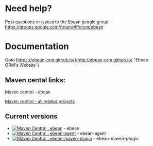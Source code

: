 # Need help?
Post questions or issues to the Ebean google group - https://groups.google.com/forum/#!forum/ebean

# Documentation
Goto [https://ebean-orm.github.io/](http://ebean-orm.github.io/ "Ebean ORM's Website")


## Maven cental links:
[Maven central - ebean](http://search.maven.org/#search%7Cgav%7C1%7Cg%3A%22org.avaje.ebean%22%20AND%20a%3A%22ebean%22 "maven central ebean")

[Maven central - all related projects](http://search.maven.org/#search%7Cga%7C1%7Cebean "maven central all related projects")

## Current versions
* [![Maven Central : ebean](https://maven-badges.herokuapp.com/maven-central/org.avaje.ebean/ebean/badge.svg)](https://maven-badges.herokuapp.com/maven-central/org.avaje.ebean/ebean) - ebean
* [![Maven Central : ebean-agent](https://maven-badges.herokuapp.com/maven-central/org.avaje.ebean/ebean-agent/badge.svg)](https://maven-badges.herokuapp.com/maven-central/org.avaje.ebean/ebean-agent) - ebean-agent
* [![Maven Central : ebean-maven-plugin](https://maven-badges.herokuapp.com/maven-central/org.avaje.ebean/ebean-maven-plugin/badge.svg)](https://maven-badges.herokuapp.com/maven-central/org.avaje.ebean/ebean-maven-plugin) - ebean-maven-plugin

